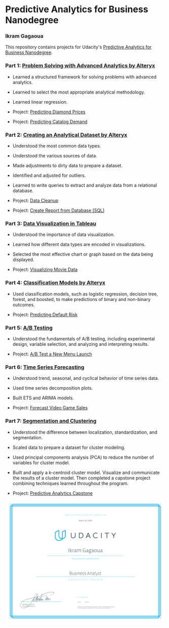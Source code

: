# Predictive Analytics for Business Nanodegree

### Ikram Gagaoua

This repository contains projects for Udacity's [Predictive Analytics for Business Nanodegree](https://www.udacity.com/course/business-analyst-nanodegree--nd008).

### Part 1: [Problem Solving with Advanced Analytics by Alteryx](https://www.udacity.com/course/problem-solving-with-advanced-analytics--ud976)
- Learned a structured framework for solving problems with advanced analytics. 
- Learned to select the most appropriate analytical methodology. 
- Learned linear regression.

- Project: [Predicting Diamond Prices](https://github.com/the-ladybugs/Predictive-Analytics-for-Business-Udacity/blob/master/1-Problem-Solving-with-Advanced-Analytics/Predicting%20Diamond%20Prices.pdf)
- Project: [Predicting Catalog Demand](https://github.com/the-ladybugs/Predictive-Analytics-for-Business-Udacity/blob/master/1-Problem-Solving-with-Advanced-Analytics/Predicting%20Catalog%20Demand.pdf)

### Part 2: [Creating an Analytical Dataset by Alteryx](https://www.udacity.com/course/creating-an-analytical-dataset--ud977)
- Understood the most common data types. 
- Understood the various sources of data. 
- Made adjustments to dirty data to prepare a dataset. 
- Identified and adjusted for outliers. 
- Learned to write queries to extract and analyze data from a relational database.

- Project: [Data Cleanup](https://github.com/the-ladybugs/Predictive-Analytics-for-Business-Udacity/blob/master/2-Creating-an-Analytical-Dataset/Data%20Cleanup.pdf)
- Project: [Create Report from Database (SQL)](https://github.com/the-ladybugs/Predictive-Analytics-for-Business-Udacity/blob/master/2-Creating-an-Analytical-Dataset/Create%20Reports%20from%20a%20Database.pdf)

### Part 3: [Data Visualization in Tableau](https://www.udacity.com/course/data-visualization-in-tableau--ud1006)
- Understood the importance of data visualization.
- Learned how different data types are encoded in visualizations. 
- Selected the most effective chart or graph based on the data being displayed.

- Project: [Visualizing Movie Data](https://github.com/the-ladybugs/Predictive-Analytics-for-Business-Udacity/blob/master/3-Data-Visualization-in-Tableau/%5BTableau%5D%20Visualizing%20Movie%20Data.pdf)

### Part 4: [Classification Models by Alteryx](https://www.udacity.com/course/classification-models--ud978)
- Used classification models, such as logistic regression, decision tree, forest, and boosted, to make predictions of binary and non-binary outcomes.

- Project: [Predicting Default Risk](https://github.com/the-ladybugs/Predictive-Analytics-for-Business-Udacity/blob/master/4-Classification-Models/Creditworthiness.pdf)

### Part 5: [A/B Testing](https://www.udacity.com/course/ab-testing--ud979)
- Understood the fundamentals of A/B testing, including experimental design, variable selection, and analyzing and interpreting results.

- Project: [A/B Test a New Menu Launch](https://github.com/the-ladybugs/Predictive-Analytics-for-Business-Udacity/blob/master/5-AB-Testing/Analyzing%20a%20Market%20Test.pdf)

### Part 6: [Time Series Forecasting](https://www.udacity.com/course/time-series-forecasting--ud980)
- Understood trend, seasonal, and cyclical behavior of time series data. 
- Used time series decomposition plots. 
- Built ETS and ARIMA models.

- Project: [Forecast Video Game Sales](https://github.com/the-ladybugs/Predictive-Analytics-for-Business-Udacity/blob/master/6-Time-Series-Forecasting/Forecast%20Video%20Game%20Sales.pdf)

### Part 7: [Segmentation and Clustering](https://www.udacity.com/course/segmentation-and-clustering--ud981)
- Understood the difference between localization, standardization, and segmentation. 
- Scaled data to prepare a dataset for cluster modeling. 
- Used principal components analysis (PCA) to reduce the number of variables for cluster model. 
- Built and apply a k-centroid cluster model. Visualize and communicate the results of a cluster model.
Then completed a capstone project combining techniques learned throughout the program.

- Project: [Predictive Analytics Capstone](https://github.com/the-ladybugs/Predictive-Analytics-for-Business-Udacity/blob/master/7-Segmentation-and-Clustering/Predictive%20Analytics%20Capstone.pdf)

![Udacity Business Analyst Nanodegree](https://github.com/the-ladybugs/Predictive-Analytics-for-Business-Udacity/blob/master/Nanodegree%20Diploma.png)
